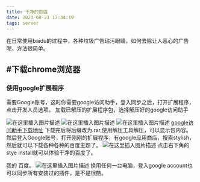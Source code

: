 ```yaml
---
title: 干净的百度
date: 2023-08-21 17:34:19
tags: server
---
```


在日常使用baidu的过程中，各种垃圾广告玷污眼睛，如何去除让人恶心的广告呢，方法很简单。
## #下载chrome浏览器
### 使用google扩展程序
需要Google账号，这时你需要google访问助手，登入同步之后，打开扩展程序，点击开发人员选项。
加载已解压的扩展程序包，选择解压好的google访问助手

![在这里插入图片描述](https://img-blog.csdnimg.cn/20191130222515829.png?x-oss-process=image/watermark,type_ZmFuZ3poZW5naGVpdGk,shadow_10,text_aHR0cHM6Ly9ibG9nLmNzZG4ubmV0L3dlaXhpbl80MDA4MzIyNw==,size_16,color_FFFFFF,t_70)
![在这里插入图片描述](https://img-blog.csdnimg.cn/20191130222528145.png?x-oss-process=image/watermark,type_ZmFuZ3poZW5naGVpdGk,shadow_10,text_aHR0cHM6Ly9ibG9nLmNzZG4ubmV0L3dlaXhpbl80MDA4MzIyNw==,size_16,color_FFFFFF,t_70)
![在这里插入图片描述](https://img-blog.csdnimg.cn/20191130222648183.png?x-oss-process=image/watermark,type_ZmFuZ3poZW5naGVpdGk,shadow_10,text_aHR0cHM6Ly9ibG9nLmNzZG4ubmV0L3dlaXhpbl80MDA4MzIyNw==,size_16,color_FFFFFF,t_70)
[google访问助手下载地址](http://chromecj.com/accessibility/2017-11/853/download.html)
下载完后将后缀改为.rar,使用解压工具解压，可以显示包内容。
然后登入Google账号，打开刚刚的扩展程序，有google应用商店，搜索stylish，然后就可以下载各种各种的百度主题了。
![在这里插入图片描述](https://img-blog.csdnimg.cn/20191130223105303.png?x-oss-process=image/watermark,type_ZmFuZ3poZW5naGVpdGk,shadow_10,text_aHR0cHM6Ly9ibG9nLmNzZG4ubmV0L3dlaXhpbl80MDA4MzIyNw==,size_16,color_FFFFFF,t_70)
点击右下角的stye install就可以体验干净的百度了。

我的 百度。
![在这里插入图片描述](https://img-blog.csdnimg.cn/20191130223244882.png?x-oss-process=image/watermark,type_ZmFuZ3poZW5naGVpdGk,shadow_10,text_aHR0cHM6Ly9ibG9nLmNzZG4ubmV0L3dlaXhpbl80MDA4MzIyNw==,size_16,color_FFFFFF,t_70)
换用任何一台电脑，登入google account也可以同步所有安装过的插件，是不是很酷。